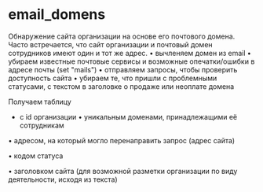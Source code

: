 # email_domens

Обнаружение сайта организации на основе его почтового домена.
Часто встречается, что сайт организации и почтовый домен сотрудников имеют один и тот же адрес.
• вычленяем домен из email
• убираем известные почтовые сервисы и возможные опечатки/ошибки в адресе почты (set "mails")
• отправляем запросы, чтобы проверить доступность сайта
• убираем те, что пришли с проблемными статусами, с текстом в заголовке о продаже или неоплате домена

Получаем таблицу 
+ с id организации</n>
• уникальным доменами, принадлежащими её сотрудникам

• адресом, на который могло перенаправить запрос (адрес сайта)

• кодом статуса

• заголовком сайта (для возможной разметки организации по виду деятельности, исходя из текста)
